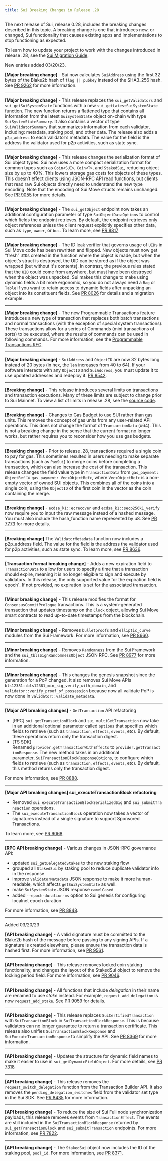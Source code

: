 ```yaml
---
title: Sui Breaking Changes in Release .28
---
```


The next release of Sui, release 0.28, includes the breaking changes described in this topic. A breaking change is one that introduces new, or changed, Sui functionality that causes existing apps and implementations to stop functioning as expected.

To learn how to update your project to work with the changes introduced in release .28, see the [Sui Migration Guide](sui-migration-guide.md).

New entries added 03/20/23.

**[Major breaking change]** - Sui now calculates `SuiAddress` using the first 32 bytes of the Blake2b hash of `flag || pubkey` instead of the SHA3_256 hash. See [PR 9262](https://github.com/MystenLabs/sui/pull/9262) for more information.

---

**[Major breaking change]** - This release replaces the `sui_getValidators` and `sui_getSuiSystemState` functions with a new `sui_getLatestSuiSystemState` function. The new function returns a flattened type that contains all information from the latest `SuiSystemState` object on-chain with type `SuiSystemStateSummary`. It also contains a vector of type `SuiValidatorSummary` that summarizes information from each validator, including: metadata, staking pool, and other data. The release also adds a `p2p_address` to each validator’s metadata. The value for the field is the address the validator used for p2p activities, such as state sync.

---

**[Major breaking change]** - This release changes the serialization format of Sui object types. Sui now uses a more compact serialization format for common types such as `Coin<SUI>`, `Coin<T>`, and `StakedSui`, reducing object size by up to 40%. This lowers storage gas costs for objects of these types. This doesn’t effect clients using JSON-RPC API read functions, but clients that read raw Sui objects directly need to understand the new type encoding. Note that the encoding of Sui Move structs remains unchanged. See [PR 9055](https://github.com/MystenLabs/sui/pull/9055) for more details.

---

**[Major breaking change]** - The `sui_getObject` endpoint now takes an additional configuration parameter of type `SuiObjectDataOptions` to control which fields the endpoint retrieves. By default, the endpoint retrieves only object references unless the client request explicitly specifies other data, such as `type`, `owner`, or `bcs`. To learn more, see [PR 8817](https://github.com/MystenLabs/sui/pull/8817)

---

**[Major breaking change]** - The ID leak verifier that governs usage of `UID`s in Sui Move code has been rewritten and flipped. New objects must now get “fresh” `UID`s created in the function where the object is made, but when the object’s struct is destroyed, the UID can be stored as if the object was wrapped (but without it's contents). In contrast, the previous rules stated that the `UID` could come from anywhere, but must have been destroyed when the object was unpacked. Sui makes this change to make using dynamic fields a bit more ergonomic, so you do not always need a `Bag` or `Table` if you want to retain access to dynamic fields after unpacking an object into its constituent fields. See [PR 8026](https://github.com/MystenLabs/sui/pull/8026) for details and a migration example.

---

**[Major breaking change]** - The new Programmable Transactions feature introduces a new type of transaction that replaces both batch transactions and normal transactions (with the exception of special system transactions). These transactions allow for a series of Commands (mini transactions of sorts) to be executed, where the results of commands can be used in following commands. For more information, see the [Programmable Transactions RFC](https://forums.sui.io/t/rfc-planned-feature-programmable-transactions/3823).

---

**[Major breaking change]** - `SuiAddress` and `ObjectID` are now 32 bytes long instead of 20 bytes (in hex, the `len` increases from 40 to 64). If your software interacts with any `ObjectID` and `SuiAddress`, you must update it to use updated addresses and redeploy it. [PR 8542](https://github.com/MystenLabs/sui/pull/8542).

---

**[Breaking change]** - This release introduces several limits on transactions and transaction executions. Many of these limits are subject to change prior to Sui Mainnet. To view a list of limits in release .28, see the [source code](https://github.com/MystenLabs/sui/blob/main/crates/sui-protocol-config/src/lib.rs#L716).

---

**[Breaking change]** - Changes to Gas Budget to use SUI rather than gas units. This removes the concept of gas units from any user-related API operations. This does not change the format of `TransactionData` (u64). This is not a breaking change in the sense that the current format no longer works, but rather requires you to reconsider how you use gas budgets.

---

**[Breaking change]** - Prior to release .28, transactions required a single coin to pay for gas. This sometimes resulted in users needing to make separate transactions (such as `PaySui`) to merge coins before completing a transaction, which can also increase the cost of the transaction. This release changes the field value type in `TransactionData` from `gas_payment: ObjectRef` to `gas_payment: Vec<ObjectRef>`, where `Vec<ObjectRef>` is a non-empty vector of owned SUI objects. This combines all of the coins into a single coin, using the `ObjectID` of the first coin in the vector as the coin containing the merge.

---

**[Breaking change]** - `ecdsa_k1::ecrecover` and `ecdsa_k1::secp256k1_verify` now require you to input the raw message instead of a hashed message. You must also include the hash_function name represented by u8. See [PR 7773](https://github.com/MystenLabs/sui/pull/7773) for more details.

---

**[Breaking change]** The `ValidatorMetadata` function now includes a p2p_address field. The value for the field is the address the validator used for p2p activities, such as state sync. To learn more, see [PR 8636](https://github.com/MystenLabs/sui/pull/8636).

---

**[Transaction format breaking change]** - Adds a new expiration field to `TransactionData` to allow for users to specify a time that a transaction should expire, meaning it is no longer eligible to sign and execute by validators. In this release, the only supported value for the expiration field is epoch`. If not provided, no expiration is set for the associated transaction.

---

**[Minor breaking change]** - This release modifies the format for `ConsensusCommitPrologue` transactions. This is a system-generated transaction that updates timestamp on the `Clock` object, allowing Sui Move smart contracts to read up-to-date timestamps from the blockchain.

---

**[Minor breaking change]** - Removes `bulletproofs` and `elliptic_curve` modules from the Sui Framework. For more information, see [PR 8660](https://github.com/MystenLabs/sui/pull/8660).

---

**[Minor breaking change]** - Removes `Randomness` from the Sui Framework and the `sui_tblsSignRandomnessObject` JSON RPC. See [PR 8977](https://github.com/MystenLabs/sui/pull/8977) for more information.

---

**[Minor breaking change]** - This changes the genesis snapshot since the generation for a PoP changed. It also removes Sui Move APIs `bls12381::bls12381_min_sig_verify_with_domain`, and `validator::verify_proof_of_possession` because now all validate PoP is now done in `validator::validate_metadata`.

---

**[Major API breaking changes]** - `GetTransaction` API refactoring

- [RPC] `sui_getTransactionBlock` and `sui_multiGetTransaction` now take in an additional optional parameter called `options` that specifies which fields to retrieve (such as `transaction`, `effects`, `events`, etc). By default, these operations return only the transaction digest.
- [TS SDK] Renamed `provider.getTransactionWithEffects` to `provider.getTransactionResponse`. The new method takes in an additional parameter, `SuiTransactionBlockResponseOptions`, to configure which fields to retrieve (such as `transaction`, `effects`, `events`, etc). By default, this method returns only the transaction digest.

For more information, see [PR 8888](https://github.com/MystenLabs/sui/pull/8888).

---

**[Major API breaking changes] sui_executeTransactionBlock refactoring**

- Removed `sui_executeTransactionBlockSerializedSig` and `sui_submitTransaction` operations.
- The `sui_executeTransactionBlock` operation now takes a vector of signatures instead of a single signature to support Sponsored Transactions.

To learn more, see [PR 9068](https://github.com/MystenLabs/sui/pull/9068).

---

**[RPC API breaking change]** - Various changes in JSON-RPC governance API:

- updated `sui_getDelegatedStakes` to the new staking flow
- grouped all `StakedSui` by staking pool to reduce duplicate validator info in the response
- improve `ValidatorMetadata` JSON response to make it more human-readable, which affects `getSuiSystemState` as well.
- make `SuiSystemState` JSON response `camelCased`
- added `--epoch-duration-ms` option to Sui genesis for configuring localnet epoch duration

For more information, see [PR 8848](https://github.com/MystenLabs/sui/pull/8848).

---

Added 03/20/23

**[API breaking change]** - A valid signature must be committed to the Blake2b hash of the message before passing to any signing APIs. If a signature is created elsewhere, please ensure the transaction data is hashed first. For more information, see [PR 9561](https://github.com/MystenLabs/sui/pull/9561).

---

**[API breaking change]** - This release removes locked coin staking functionality, and changes the layout of the StakedSui object to remove the locking period field. For more information, see [PR 9046](https://github.com/MystenLabs/sui/pull/9046).

---

**[API breaking change]** - All functions that include _delegation_ in their name are renamed to use _stake_ instead. For example, `request_add_delegation` is now `request_add_stake`. See [PR 9059](https://github.com/MystenLabs/sui/pull/9059) for details.

---

**[API breaking change]** - This release replaces `SuiCertifiedTransaction` with `SuiTransactionBlock` in `SuiTransactionBlockResponse`. This is because validators can no longer guarantee to return a transaction certificate. This release also unifies `SuiTransactionBlockResponse` and `SuiExecuteTransactionResponse` to simplify the API. See [PR 8369](https://github.com/MystenLabs/sui/pull/8369) for more information.

---

**[API breaking change]** - Updates the structure for dynamic field names to make it easier to use in `sui_getDynamicFieldObject`. For more details, see [PR 7318](https://github.com/MystenLabs/sui/pull/7318)

---

**[API breaking change]** - This release removes the `request_switch_delegation` function from the Transaction Builder API. It also removes the `pending_delegation_switches` field from the validator set type in the Sui SDK. See [PR 8435](https://github.com/MystenLabs/sui/pull/8435) for more information.

---

**[API breaking change]** - To reduce the size of Sui Full node synchronization payloads, this release removes events from `TransactionEffect`. The events are still included in the `SuiTransactionBlockResponse` returned by `sui_getTransactionBlock` and `sui_submitTransaction` endpoints. For more information, see [PR 7822](https://github.com/MystenLabs/sui/pull/7822).

---

**[API breaking change]** - The `StakedSui` object now includes the ID of the staking pool, `pool_id`. For more information, see [PR 8371](https://github.com/MystenLabs/sui/pull/8371).
